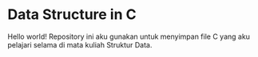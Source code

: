 # Data Structure in C
Hello world!
Repository ini aku gunakan untuk menyimpan file
C yang aku pelajari selama di mata kuliah
Struktur Data.
